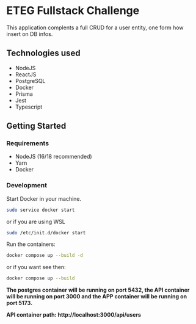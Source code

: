 # ETEG Fullstack Challenge 

This application complents a full CRUD for a user entity, one form how insert on DB infos.

## Technologies used
- NodeJS
- ReactJS
- PostgreSQL
- Docker
- Prisma
- Jest
- Typescript
## Getting Started

### Requirements

- NodeJS (16/18 recommended)
- Yarn
- Docker

### Development

Start Docker in your machine.

```bash
sudo service docker start
```

or if you are using WSL

```bash
sudo /etc/init.d/docker start
```
Run the containers:
```bash
docker compose up --build -d
```
or if you want see then:
```bash	
docker compose up --build
```

<b>The postgres container will be running on port 5432, the API container will be running on port 3000 and the APP container will be running on port 5173.

API container path: http://localhost:3000/api/users
